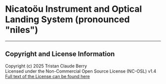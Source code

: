 # Nicatoöu Instrument and Optical Landing System (pronounced "niles")

---

## Copyright and License Information

Copyright (c) 2025 Tristan Claude Berry  
Licensed under the Non-Commercial Open Source License (NC-OSL) v1.4  
[Full text of the License can be found here](https://github.com/tristochief/NIoLS/blob/main/LICENSE.md)
